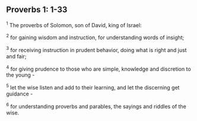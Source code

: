 ## Proverbs 1: 1-33

<sup>1</sup>
The proverbs of Solomon, son of David, king of Israel:

<sup>2</sup>
for gaining wisdom and instruction, for understanding words of insight;

<sup>3</sup>
for receiving instruction in prudent behavior, doing what is right and just and fair;

<sup>4</sup>
for giving prudence to those who are simple, knowledge and discretion to the young - 

<sup>5</sup>
let the wise listen and add to their learning, and let the discerning get guidance - 

<sup>6</sup>
for understanding proverbs and parables, the sayings and riddles of the wise.

<sup></sup>



<sup></sup>

<sup></sup>

<sup></sup>

<sup></sup>

<sup></sup>

<sup></sup>

<sup></sup>

<sup></sup>



